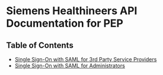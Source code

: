 # Siemens Healthineers API Documentation for PEP

## Table of Contents

* [Single Sign-On with SAML for 3rd Party Service Providers](saml-sso.md)
* [Single Sign-On with SAML for Administrators](saml-sso-idp.md)
